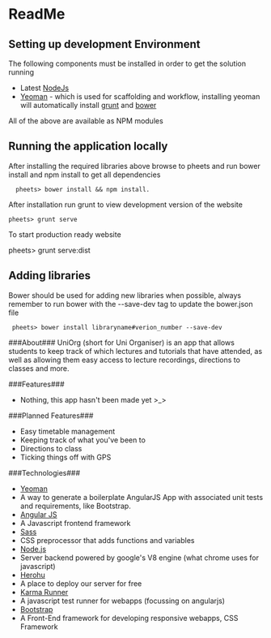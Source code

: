 # ReadMe

## Setting up development Environment
The following components must be installed in order to get the solution running

- Latest [NodeJs](http://nodejs.org/)
- [Yeoman](http://yeoman.io/) - which is used for scaffolding and workflow, installing yeoman will automatically install [grunt](http://gruntjs.com/) and [bower](http://bower.io/)

All of the above are available as NPM modules

## Running the application locally

After installing the required libraries above browse to pheets and run bower install and npm install to get all dependencies

	  pheets> bower install && npm install.

After installation run grunt to view development version of the website

	pheets> grunt serve


To start production ready website

  pheets> grunt serve:dist

## Adding libraries

Bower should be used for adding new libraries when possible, always remember to run bower with the --save-dev tag to update the bower.json file


	 pheets> bower install libraryname#verion_number --save-dev



###About###
UniOrg (short for Uni Organiser) is an app that allows students to keep track of which lectures and tutorials that have attended, as well as allowing them easy access to lecture recordings, directions to classes and more.

###Features###
 - Nothing, this app hasn't been made yet >_>

###Planned Features###
 - Easy timetable management
 - Keeping track of what you've been to
 - Directions to class
 - Ticking things off with GPS

###Technologies###
 - [Yeoman](http://yeoman.io/)
  - A way to generate a boilerplate AngularJS App with associated unit tests and requirements, like Bootstrap.
 - [Angular JS](http://angularjs.org/)
  - A Javascript frontend framework
 - [Sass](http://sass-lang.com/)
  - CSS preprocessor that adds functions and variables
 - [Node.js](http://nodejs.org/)
  - Server backend powered by google's V8 engine (what chrome uses for javascript)
 - [Herohu](https://www.heroku.com/)
  - A place to deploy our server for free
 - [Karma Runner](http://karma-runner.github.io/0.12/index.html)
  - A javascript test runner for webapps (focussing on angularjs)
 - [Bootstrap](http://getbootstrap.com/)
  - A Front-End framework for developing responsive webapps, CSS Framework
